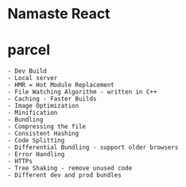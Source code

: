 # Namaste React

# parcel
    - Dev Build
    - Local server
    - HMR = Hot Module Replacement
    - File Watching Algorithm - written in C++
    - Caching - Faster Builds
    - Image Optimization
    - Minification
    - Bundling
    - Compressing the file
    - Consistent Hashing
    - Code Splitting
    - Differential Bundling - support older browsers
    - Error Handling
    - HTTPs
    - Tree Shaking - remove unused code
    - Different dev and prod bundles
